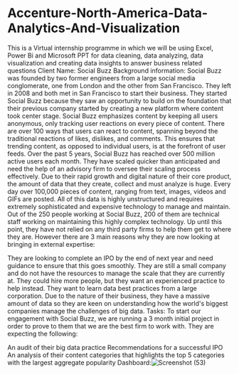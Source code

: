 # Accenture-North-America-Data-Analytics-And-Visualization
This is a Virtual internship programme in which we will be using Excel, Power Bi and Microsoft PPT for data cleaning, data analyzing, data visualization and creating data insights to answer business related questions
Client Name: Social Buzz Background information: Social Buzz was founded by two former engineers from a large social media conglomerate, one from London and the other from San Francisco. They left in 2008 and both met in San Francisco to start their business. They started Social Buzz because they saw an opportunity to build on the foundation that their previous company started by creating a new platform where content took center stage. Social Buzz emphasizes content by keeping all users anonymous, only tracking user reactions on every piece of content. There are over 100 ways that users can react to content, spanning beyond the traditional reactions of likes, dislikes, and comments. This ensures that trending content, as opposed to individual users, is at the forefront of user feeds. Over the past 5 years, Social Buzz has reached over 500 million active users each month. They have scaled quicker than anticipated and need the help of an advisory firm to oversee their scaling process effectively. Due to their rapid growth and digital nature of their core product, the amount of data that they create, collect and must analyze is huge. Every day over 100,000 pieces of content, ranging from text, images, videos and GIFs are posted. All of this data is highly unstructured and requires extremely sophisticated and expensive technology to manage and maintain. Out of the 250 people working at Social Buzz, 200 of them are technical staff working on maintaining this highly complex technology. Up until this point, they have not relied on any third party firms to help them get to where they are. However there are 3 main reasons why they are now looking at bringing in external expertise:

They are looking to complete an IPO by the end of next year and need guidance to ensure that this goes smoothly.
They are still a small company and do not have the resources to manage the scale that they are currently at. They could hire more people, but they want an experienced practice to help instead.
They want to learn data best practices from a large corporation. Due to the nature of their business, they have a massive amount of data so they are keen on understanding how the world's biggest companies manage the challenges of big data.
Tasks: To start our engagement with Social Buzz, we are running a 3 month initial project in order to prove to them that we are the best firm to work with. They are expecting the following:

An audit of their big data practice
Recommendations for a successful IPO
An analysis of their content categories that highlights the top 5 categories with the largest aggregate popularity
Dashboard:![Screenshot (53)](https://github.com/user-attachments/assets/f0f62259-8956-4291-9023-4d94bc49a170)
